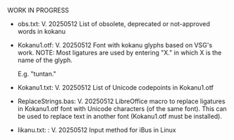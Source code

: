 WORK IN PROGRESS

- obs.txt:
  V. 20250512
  List of obsolete, deprecated or not-approved words in kokanu

- Kokanu1.otf: V. 20250512
  Font with kokanu glyphs based on VSG's work.
  NOTE: Most ligatures are used by entering "X." in which
  X is the name of the glyph.
  
  E.g. "tuntan."

- Kokanu1.txt: V. 20250512
  List of Unicode codepoints in Kokanu1.otf
  
- ReplaceStrings.bas: V. 20250512
  LibreOffice macro to replace ligatures in Kokanu1.otf font with
  Unicode characters (of the same font). This can be used to replace
  text in another font (Kokanu1.otf must be installed).
  

- likanu.txt: : V. 20250512
  Input method for iBus in Linux
